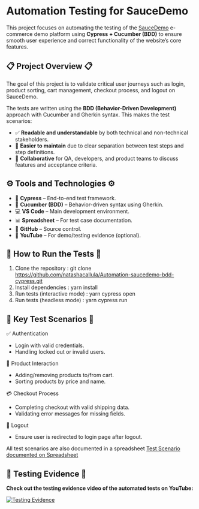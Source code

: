 # Automation Testing for SauceDemo

This project focuses on automating the testing of the [SauceDemo](https://www.saucedemo.com/) e-commerce demo platform using **Cypress + Cucumber (BDD)** to ensure smooth user experience and correct functionality of the website’s core features.

## 📋 Project Overview 📋

The goal of this project is to validate critical user journeys such as login, product sorting, cart management, checkout process, and logout on SauceDemo.

The tests are written using the **BDD (Behavior-Driven Development)** approach with Cucumber and Gherkin syntax. This makes the test scenarios:

- ✅ **Readable and understandable** by both technical and non-technical stakeholders.
- 🧠 **Easier to maintain** due to clear separation between test steps and step definitions.
- 🤝 **Collaborative** for QA, developers, and product teams to discuss features and acceptance criteria.

## ⚙️ Tools and Technologies ⚙️

- 🧪 **Cypress** – End-to-end test framework.
- 🧾 **Cucumber (BDD)** – Behavior-driven syntax using Gherkin.
- 💻 **VS Code** – Main development environment.
- 📊 **Spreadsheet** – For test case documentation.
- 🐙 **GitHub** – Source control.
- 🎥 **YouTube** – For demo/testing evidence (optional).
  
## 🚀 How to Run the Tests 🚀

1. Clone the repository : git clone https://github.com/natashacallula/Automation-saucedemo-bdd-cypress.git
2. Install dependencies : yarn install
3. Run tests (interactive mode) : yarn cypress open
4. Run tests (headless mode) : yarn cypress run

## 🧪 Key Test Scenarios 🧪
✅ Authentication
- Login with valid credentials.
- Handling locked out or invalid users.

🛒 Product Interaction
- Adding/removing products to/from cart.
- Sorting products by price and name.

💳 Checkout Process
- Completing checkout with valid shipping data.
- Validating error messages for missing fields.

🔐 Logout
- Ensure user is redirected to login page after logout.

All test scenarios are also documented in a spreadsheet
[Test Scenario documented on Spreadsheet](https://docs.google.com/spreadsheets/d/17XXNfxHiOG1_R7FZQ3Jupex3dSj8jy3lmBqzJ2DZ3MM/edit?gid=0#gid=0)


## 🎥 Testing Evidence 🎥
**Check out the testing evidence video of the automated tests on YouTube:**

[![Testing Evidence](https://img.youtube.com/vi/4IeKJO5gLAw/0.jpg)](https://youtu.be/4IeKJO5gLAw)
